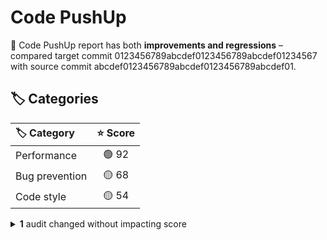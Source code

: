 # Code PushUp

🤨 Code PushUp report has both **improvements and regressions** – compared target commit 0123456789abcdef0123456789abcdef01234567 with source commit abcdef0123456789abcdef0123456789abcdef01.

## 🏷️ Categories

| 🏷️ Category   | ⭐ Score |
| :------------- | :-----: |
| Performance    |  🟢 92  |
| Bug prevention |  🟡 68  |
| Code style     |  🟡 54  |

<details>
<summary><strong>1</strong> audit changed without impacting score</summary>

## 🗃️ Groups

All of 2 groups are unchanged.

## 🛡️ Audits

| 🔌 Plugin                                                          | 🛡️ Audit                                                                        | 📏 Previous value |  📏 Current value  |                                    🔄 Value change                                    |
| :----------------------------------------------------------------- | :------------------------------------------------------------------------------- | :---------------: | :----------------: | :-----------------------------------------------------------------------------------: |
| [ESLint](https://www.npmjs.com/package/@code-pushup/eslint-plugin) | [Disallow unused variables](https://eslint.org/docs/latest/rules/no-unused-vars) |  🟥 12 warnings   | 🟥 **10 warnings** | ![↓ −16.7 %](https://img.shields.io/badge/%E2%86%93%20%E2%88%9216.7%E2%80%89%25-gray) |

53 other audits are unchanged.

</details>
